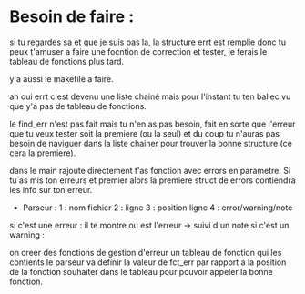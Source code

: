 # Besoin de faire :

si tu regardes sa et que je suis pas la, la structure errt est remplie donc tu peux t'amuser a faire une focntion de correction et tester, je ferais le tableau de fonctions plus tard.

y'a aussi le makefile a faire.

ah oui errt c'est devenu une liste chainé mais pour l'instant tu ten ballec vu que y'a pas de tableau de fonctions.

le find_err n'est pas fait mais tu n'en as pas besoin, fait en sorte que l'erreur que tu veux tester soit la premiere (ou la seul) et du coup tu n'auras pas besoin de naviguer dans la liste chainer pour trouver la bonne structure (ce cera la premiere).

dans le main rajoute directement t'as fonction avec errors en parametre. Si tu as mis ton erreurs et premier alors la premiere struct de errors contiendra les info sur ton erreur.



- Parseur :
1 : nom fichier
2 : ligne
3 : position ligne
4 : error/warning/note

si c'est une erreur : il te montre ou est l'erreur -> suivi d'un note
si c'est un warning : 

on creer des fonctions de gestion d'erreur
un tableau de fonction qui les contients
le parseur va definir la valeur de fct_err par rapport a la position de la fonction souhaiter dans le tableau pour pouvoir appeler la bonne fonction.